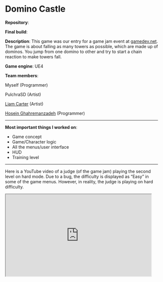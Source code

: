 # Domino Castle

**Repository**:  
<a href="https://github.com/rednewt/DominoCastle"><i class="fa fa-github" style="font-size:24px"></i></a>

**Final build**:  
<a href="https://drive.google.com/open?id=0ByRMOIz9rEO0MkU2cUtWSXlfd3M"><i class="fa fa-download" style="font-size:24px"></i></a>

**Description**: This game was our entry for a game jam event at [gamedev.net](https://www.gamedev.net/). The game is about falling as many towers as possible, which are made up of dominos. You jump from one domino to other and try to start a chain reaction to make towers fall.

**Game engine**: UE4

**Team members**: 

Myself (Programmer)

PulchraSD (Artist)

[Liam Carter](https://www.artstation.com/liamcarter) (Artist)

[Hosein Ghahremanzadeh](https://github.com/IYP-Programer-Yeah) (Programmer)


---
**Most important things I worked on**:

* Game concept
* Game/Character logic
* All the menus/user interface 
* HUD 
* Training level

---


Here is a YouTube video of a judge (of the game jam) playing the second level on hard mode. Due to a bug, the difficulty is displayed as “Easy” in some of the game menus. However, in reality, the judge is playing on hard difficulty.

<iframe width="480px" height="270px"
src="https://www.youtube.com/embed/37ggLXhUfXc" allowfullscreen="true">
</iframe>